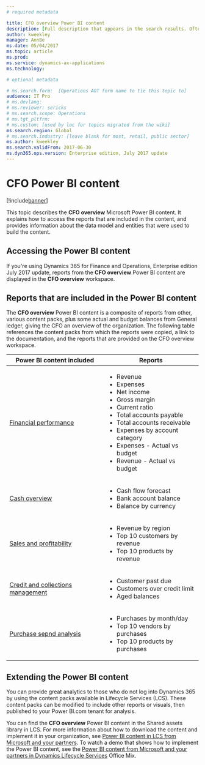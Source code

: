 ```yaml
---
# required metadata

title: CFO overview Power BI content
description: [Full description that appears in the search results. Often the first paragraph of your topic.]
author: kweekley
manager: AnnBe
ms.date: 05/04/2017
ms.topic: article
ms.prod: 
ms.service: dynamics-ax-applications
ms.technology: 

# optional metadata

# ms.search.form:  [Operations AOT form name to tie this topic to]
audience: IT Pro
# ms.devlang: 
# ms.reviewer: sericks
# ms.search.scope: Operations
# ms.tgt_pltfrm: 
# ms.custom: [used by loc for topics migrated from the wiki]
ms.search.region: Global
# ms.search.industry: [leave blank for most, retail, public sector]
ms.author: kweekley
ms.search.validFrom: 2017-06-30 
ms.dyn365.ops.version: Enterprise edition, July 2017 update 
---
```


# CFO Power BI content

[!include[banner](../includes/banner.md)]


This topic describes the **CFO overview** Microsoft Power BI content. It explains how to access the reports that are included in the content, and provides information about the data model and entities that were used to build the content.

## Accessing the Power BI content

If you're using Dynamics 365 for Finance and Operations, Enterprise edition July 2017 update, reports from the **CFO overview** Power BI content are displayed in the **CFO overview** workspace.

## Reports that are included in the Power BI content
The **CFO overview** Power BI content is a composite of reports from other, various content packs, plus some actual and budget balances from General ledger, giving the CFO an overview of the organization. The following table references the content packs from which the reports were copied, a link to the documentation, and the reports that are provided on the CFO overview workspace.

| Power BI content included      | Reports |
|---------------------------------------|----------|
| [Financial performance](financial-performance-power-bi-content-pack.md) | <ul><li>Revenue </li><li>Expenses</li><li>Net income </li><li>Gross margin</li><li>Current ratio</li><li>Total accounts payable</li><li>Total accounts receivable </li><li>Expenses by account category</li><li>Expenses - Actual vs budget</li><li>Revenue - Actual vs budget</li></ul> |
| [Cash overview ](/dynamics365/operations/financials/cash-bank-management/Cash-Overview-Power-BI-content) | <ul><li>Cash flow forecast </li><li>Bank account balance</li><li>Balance by currency</li></ul> |
| [Sales and profitability ](sales-profitability-performance-content-pack.md) | <ul><li>Revenue by region</li><li>Top 10 customers by revenue</li><li>Top 10 products by revenue</li></ul> |
| [Credit and collections management ](/dynamics365/operations/financials/accounts-receivable/credit-collections-power-bi) | <ul><li>Customer past due</li><li>Customers over credit limit</li><li>Aged balances</li></ul> |
| [Purchase sepnd analysis ](/dynamics365/operations/financials/accounts-receivable/credit-collections-power-bi) | <ul><li>Purchases by month/day</li><li>Top 10 vendors by purchases</li><li>Top 10 products by purchases</li></ul> |


## Extending the Power BI content
You can provide great analytics to those who do not log into Dynamics 365 by using the content packs available in Lifecycle Services (LCS). These content packs can be modified to include other reports or visuals, then published to your Power BI.com tenant for analysis. 

You can find the **CFO overview** Power BI content in the Shared assets library in LCS. For more information about how to download the content and implement it in your organization, see [Power BI content in LCS from Microsoft and your partners](/dynamics365/operations/dev-itpro/analytics/power-bi-content-microsoft-partners). To watch a demo that shows how to implement the Power BI content, see the [Power BI content from Microsoft and your partners in Dynamics Lifecycle Services](https://mix.office.com/watch/9puyb1b2xs1w) Office Mix.
